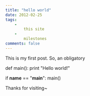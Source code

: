 ```yaml
---
title: "hello world"
date: 2012-02-25
tags:
    -
        this site
    -
        milestones
comments: false
---
```



This is my first post. So, an obligatory

def main():
  print "Hello world!"

if __name__ == "__main__":
  main()

Thanks for visiting~

